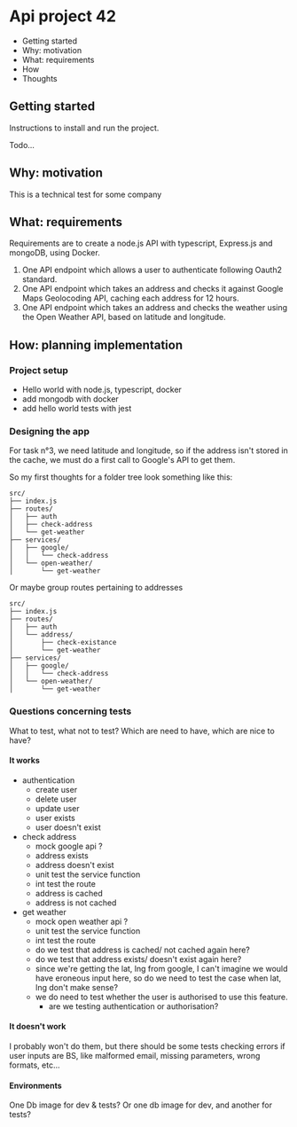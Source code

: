 # Api project 42

- Getting started
- Why: motivation
- What: requirements
- How
- Thoughts

## Getting started

Instructions to install and run the project.

Todo...

## Why: motivation

This is a technical test for some company

## What: requirements

Requirements are to create a node.js API with typescript, Express.js and mongoDB, using Docker.

1. One API endpoint which allows a user to authenticate following Oauth2 standard.
2. One API endpoint which takes an address and checks it against Google Maps Geolocoding API, caching each address for 12 hours.
3. One API endpoint which takes an address and checks the weather using the Open Weather API, based on latitude and longitude.

## How: planning implementation

### Project setup

- Hello world with node.js, typescript, docker
- add mongodb with docker
- add hello world tests with jest

### Designing the app

For task n°3, we need latitude and longitude, so if the address isn't stored in the cache, we must do a first call to Google's API to get them.

So my first thoughts for a folder tree look something like this:

```
src/
├── index.js
├── routes/
│   ├── auth
│   ├── check-address
│   └── get-weather
├── services/
│   ├── google/
│   │   └── check-address
│   └── open-weather/
│       └── get-weather
```

Or maybe group routes pertaining to addresses

```
src/
├── index.js
├── routes/
│   ├── auth
│   └── address/
│       ├── check-existance
│       └── get-weather
├── services/
│   ├── google/
│   │   └── check-address
│   └── open-weather/
│       └── get-weather
```

### Questions concerning tests

What to test, what not to test?
Which are need to have, which are nice to have?

#### It works

- authentication
  - create user
  - delete user
  - update user
  - user exists
  - user doesn't exist
- check address
  - mock google api ?
  - address exists
  - address doesn't exist
  - unit test the service function
  - int test the route
  - address is cached
  - address is not cached
- get weather
  - mock open weather api ?
  - unit test the service function
  - int test the route
  - do we test that address is cached/ not cached again here?
  - do we test that address exists/ doesn't exist again here?
  - since we're getting the lat, lng from google, I can't imagine we would have eroneous input here, so do we need to test the case when lat, lng don't make sense?
  - we do need to test whether the user is authorised to use this feature.
    - are we testing authentication or authorisation?

#### It doesn't work

I probably won't do them, but there should be some tests checking errors if user inputs are BS, like malformed email, missing parameters, wrong formats, etc...

#### Environments

One Db image for dev & tests?
Or one db image for dev, and another for tests?
